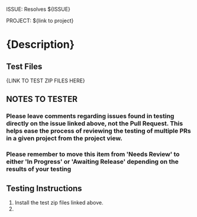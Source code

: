 ISSUE: Resolves ${ISSUE}

PROJECT: ${link to project}

# {Description} #

## Test Files ##

{LINK TO TEST ZIP FILES HERE}

## NOTES TO TESTER ##
### Please leave comments regarding issues found in testing directly on the issue linked above, not the Pull Request. This helps ease the process of reviewing the testing of multiple PRs in a given project from the project view. ###
### Please remember to move this item from 'Needs Review' to either 'In Progress' or 'Awaiting Release' depending on the results of your testing ###

## Testing Instructions ##

1. Install the test zip files linked above.
2. 